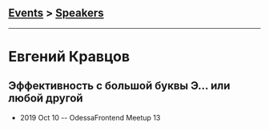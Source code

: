 ## [Events](../README.md) > [Speakers](../speakers.md)
---

# Евгений Кравцов

## Эффективность с большой буквы Э… или любой другой
- 2019 Oct 10 -- OdessaFrontend Meetup 13    
